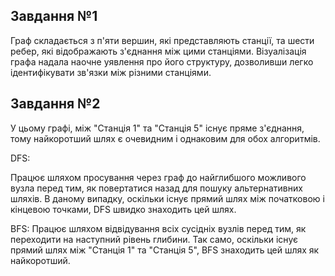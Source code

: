 ## Завдання №1
Граф складається з п'яти вершин, які представляють станції, та шести ребер, які відображають з'єднання між цими станціями. Візуалізація графа надала наочне уявлення про його структуру, дозволивши легко ідентифікувати зв'язки між різними станціями.

## Завдання №2
У цьому графі, між "Станція 1" та "Станція 5" існує пряме з'єднання, тому найкоротший шлях є очевидним і однаковим для обох алгоритмів.

DFS:

Працює шляхом просування через граф до найглибшого можливого вузла перед тим, як повертатися назад для пошуку альтернативних шляхів. В даному випадку, оскільки існує прямий шлях між початковою і кінцевою точками, DFS швидко знаходить цей шлях.

BFS:
Працює шляхом відвідування всіх сусідніх вузлів перед тим, як переходити на наступний рівень глибини. Так само, оскільки існує прямий шлях між "Станція 1" та "Станція 5", BFS знаходить цей шлях як найкоротший.